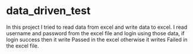 # data_driven_test
In this project I tried to read data from excel and write data to excel. I read username and password from the excel file and login using those data, if login success then it write Passed in the excel otherwise it writes Failed in the excel file.
